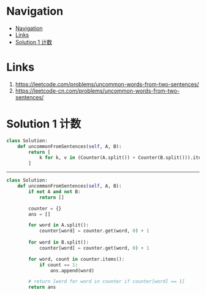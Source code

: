 # Navigation
- [Navigation](#navigation)
- [Links](#links)
- [Solution 1 计数](#solution-1-%e8%ae%a1%e6%95%b0)

# Links
1. https://leetcode.com/problems/uncommon-words-from-two-sentences/
2. https://leetcode-cn.com/problems/uncommon-words-from-two-sentences/


# Solution 1 计数
```python
class Solution:
    def uncommonFromSentences(self, A, B):
        return [
            k for k, v in (Counter(A.split()) + Counter(B.split())).items() if v == 1
        ]
```
---
```python
class Solution:
    def uncommonFromSentences(self, A, B):
        if not A and not B:
            return []

        counter = {}
        ans = []

        for word in A.split():
            counter[word] = counter.get(word, 0) + 1
        
        for word in B.split():
            counter[word] = counter.get(word, 0) + 1

        for word, count in counter.items():
            if count == 1:
                ans.append(word)

        # return [word for word in counter if counter[word] == 1]
        return ans
```